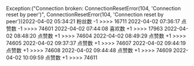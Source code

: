 Exception:("Connection broken: ConnectionResetError(104, 'Connection reset by peer')", ConnectionResetError(104, 'Connection reset by peer'))2022-04-02  05:34:21   粉丝数 -1 >>>> 16711
2022-04-02  07:36:17   点赞数 -1 >>>> 74601
2022-04-02  07:44:08   喜欢数 +1 >>>> 17963
2022-04-02  08:48:20   点赞数 +1 >>>> 74604
2022-04-02  08:49:29   点赞数 +1 >>>> 74605
2022-04-02  09:37:37   点赞数 +1 >>>> 74607
2022-04-02  09:44:19   点赞数 +1 >>>> 74608
2022-04-02  09:44:48   点赞数 +1 >>>> 74609
2022-04-02  10:09:59   点赞数 +1 >>>> 74611

